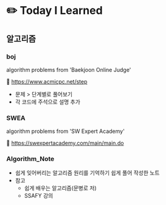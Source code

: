 # :pencil2: Today I Learned

## 알고리즘

### boj

algorithm problems from 'Baekjoon Online Judge'

:link: https://www.acmicpc.net/step

- 문제 > 단계별로 풀어보기 
- 각 코드에 주석으로 설명 추가 

### SWEA

algorithm problems from 'SW Expert Academy'

:link: https://swexpertacademy.com/main/main.do

### Algorithm_Note

- 쉽게 잊어버리는 알고리즘 원리를 기억하기 쉽게 풀어 작성한 노트 
- 참고
  - 쉽게 배우는 알고리즘(문병로 저)
  - SSAFY 강의
